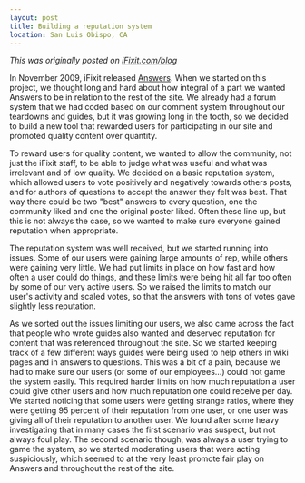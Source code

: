 ```yaml
---
layout: post
title: Building a reputation system
location: San Luis Obispo, CA
---
```


*This was originally posted on [iFixit.com/blog][1]*

In November 2009, iFixit released [Answers][2]. When we started on this
project, we thought long and hard about how integral of a part we wanted
Answers to be in relation to the rest of the site. We already had a forum
system that we had coded based on our comment system throughout our teardowns
and guides, but it was growing long in the tooth, so we decided to build a new
tool that rewarded users for participating in our site and promoted quality
content over quantity.

To reward users for quality content, we wanted to allow the community, not just
the iFixit staff, to be able to judge what was useful and what was irrelevant
and of low quality. We decided on a basic reputation system, which allowed
users to vote positively and negatively towards others posts, and for authors
of questions to accept the answer they felt was best. That way there could be
two "best" answers to every question, one the community liked and one the
original poster liked. Often these line up, but this is not always the case, so
we wanted to make sure everyone gained reputation when appropriate.

The reputation system was well received, but we started running into issues.
Some of our users were gaining large amounts of rep, while others were gaining
very little. We had put limits in place on how fast and how often a user could
do things, and these limits were being hit all far too often by some of our
very active users. So we raised the limits to match our user's activity and
scaled votes, so that the answers with tons of votes gave slightly less
reputation.

As we sorted out the issues limiting our users, we also came across the fact
that people who wrote guides also wanted and deserved reputation for content
that was referenced throughout the site. So we started keeping track of a few
different ways guides were being used to help others in wiki pages and in
answers to questions. This was a bit of a pain, because we had to make sure our
users (or some of our employees...) could not game the system easily. This
required harder limits on how much reputation a user could give other users and
how much reputation one could receive per day. We started noticing that some
users were getting strange ratios, where they were getting 95 percent of their
reputation from one user, or one user was giving all of their reputation to
another user. We found after some heavy investigating that in many cases the
first scenario was suspect, but not always foul play. The second scenario
though, was always a user trying to game the system, so we started moderating
users that were acting suspiciously, which seemed to at the very least promote
fair play on Answers and throughout the rest of the site.

[1]: http://ifixit.com/blog/
[2]: http://ifixit.com/Answers/

